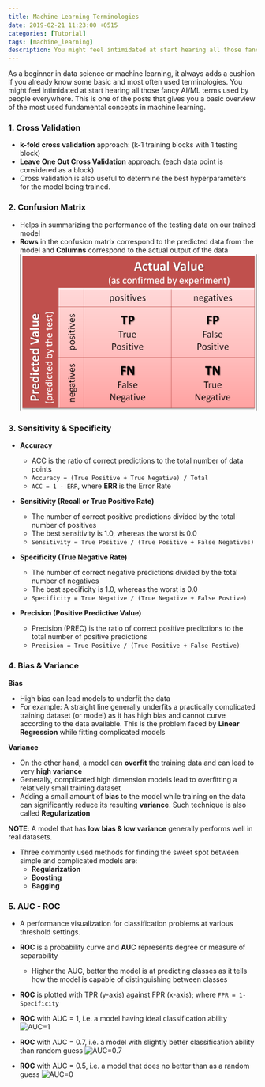 ```yaml
---
title: Machine Learning Terminologies
date: 2019-02-21 11:23:00 +0515
categories: [Tutorial]
tags: [machine_learning]
description: You might feel intimidated at start hearing all those fancy AI/ML terms used by people everywhere. This is one of the posts that gives you a basic overview of the most used fundamental concepts in machine learning.
---
```


As a beginner in data science or machine learning, it always adds a cushion if
you already know some basic and most often used terminologies. You might feel
intimidated at start hearing all those fancy AI/ML terms used by people everywhere.
This is one of the posts that gives you a basic overview of the most used
fundamental concepts in machine learning.

### 1. Cross Validation
- **k-fold cross validation** approach: (k-1 training blocks with 1 testing block)
- **Leave One Out Cross Validation** approach: (each data point is considered as a block)
- Cross validation is also useful to determine the best hyperparameters for the model being trained.

### 2. Confusion Matrix
- Helps in summarizing the performance of the testing data on our trained model
- **Rows** in the confusion matrix correspond to the predicted data from the model and **Columns** correspond to the actual output of the data
![Confusion Matrix](/assets/img/posts/confusion-matrix.png)


### 3. Sensitivity & Specificity
- **Accuracy**
	- ACC is the ratio of correct predictions to the total number of data points
	- `Accuracy = (True Positive + True Negative) / Total`
	- `ACC = 1 - ERR`, where **ERR** is the Error Rate

- **Sensitivity (Recall or True Positive Rate)**
	- The number of correct positive predictions divided by the total number of positives
	- The best sensitivity is 1.0, whereas the worst is 0.0
	- `Sensitivity = True Positive / (True Positive + False Negatives)` 

- **Specificity (True Negative Rate)**
	- The number of correct negative predictions divided by the total number of negatives
	- The best specificity is 1.0, whereas the worst is 0.0
	- `Specificity = True Negative / (True Negative + False Postive)`

- **Precision (Positive Predictive Value)**
	- Precision (PREC) is the ratio of correct positive predictions to the total number of positive predictions
	- `Precision = True Positive / (True Positive + False Postive)`



### 4. Bias & Variance
**Bias**
- High bias can lead models to underfit the data
- For example: A straight line generally underfits a practically complicated training dataset (or model) as it has high bias and cannot curve according to the data available. This is the problem faced by **Linear Regression** while fitting complicated models

**Variance**
- On the other hand, a model can **overfit** the training data and can lead to very **high variance**
- Generally, complicated high dimension models lead to overfitting a relatively small training dataset
- Adding a small amount of **bias** to the model while training on the data can significantly reduce its resulting **variance**. Such technique is also called **Regularization**

**NOTE**: A model that has **low bias & low variance** generally performs well in real datasets.

- Three commonly used methods for finding the sweet spot between simple and complicated models are:
	- **Regularization**
	- **Boosting**
	- **Bagging**
	

### 5. AUC - ROC

- A performance visualization for classification problems at various threshold settings.
- **ROC** is a probability curve and **AUC** represents degree or measure of separability
	- Higher the AUC, better the model is at predicting classes as it tells how the model is capable of distinguishing between classes

- **ROC** is plotted with TPR (y-axis) against FPR (x-axis); where `FPR = 1- Specificity` 

- **ROC** with AUC = 1, i.e. a model having ideal classification ability
![AUC=1](https://i.ibb.co/7WBPC1V/roc-1.png)
- **ROC** with AUC = 0.7, i.e. a model with slightly better classification ability than random guess
![AUC=0.7](https://i.ibb.co/x872KDk/roc-2.png)
- **ROC** with AUC = 0.5, i.e. a model that does no better than as a random guess
![AUC=0](https://i.ibb.co/Gs36NZT/roc-3.png)
